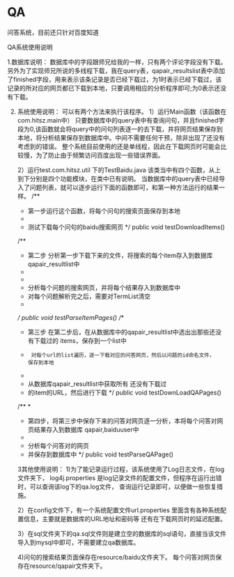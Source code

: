 QA
==

问答系统，目前还只针对百度知道

QA系统使用说明

1.数据库说明：
	数据库中的字段跟师兄给我的一样，只有两个评论字段没有下载。
另外为了实现师兄所说的多线程下载，我在query表，qapair_resultslist表中添加了finished字段，用来表示该条记录是否已经下载过，为1时表示已经下载过，该记录的所对应的网页都已下载到本地，只要调用相应的分析程序即可;为0表示还没有下载。

2. 系统使用说明：
	可以有两个方法来执行该程序。
	1）运行Main函数（该函数在com.hitsz.main中）
	只要数据库中的query表中有查询问句，并且finished字段为0,该函数就会将query中的问句列表逐一的去下载，并将网页结果保存到本地，将分析结果保存到数据库中。中间不需要任何干预，除非出现了还没有考虑到的错误。
	整个系统目前使用的还是单线程，因此在下载网页时可能会比较慢，为了防止由于频繁访问百度出现一些错误界面。

	2）运行test.com.hitsz.util 下的TestBaidu.java
	该类当中有四个函数，从上到下分别是四个功能模块，在类中已有说明。
	当数据库中的query表中已经导入了问题列表，就可以逐步运行下面的函数即可，和第一种方法运行的结果一样。
	/**
	 * 第一步运行这个函数，将每个问句的搜索页面保存到本地
	 * 
	 * 测试下载每个问句的baidu搜索网页
	 */
	public void testDownloadItems()
	
	/**
	 * 第二步 分析第一步下载下来的文件，将搜索的每个item存入到数据库qapair_resultlist中 
	 * 
	 * 
	 * 分析每个问题的搜索网页，并将每个结果存入到数据库中
	 * 对每个问题解析完之后，需要对TermList清空
	 * 
	 */
	public void testParseItemPages()
	/**
	 * 第三步 在第二步后，在从数据库中的qapair_resultlist中选出出那些还没有下载过的	items，保存到一个list中
	 * 		对每个url的list遍历，逐一下载对应的问答网页，然后以问题的id命名文件，		保存到本地
	 * 
	 *  从数据库qapair_resultlist中获取所有 还没有下载过
	 *  的item的URL，然后进行下载
	 */
	public void testDownLoadQAPages()

	/**
	 * 
	 * 第四步，将第三步中保存下来的问答对网页逐一分析，本将每个问答对网页结果存入到数据库	qapair,baiduuser中
	 * 
	 * 分析每个问答对的网页
	 * 并保存到数据库中
	 */
	public void testParseQAPage()

	3其他使用说明：
	1)为了能记录运行过程，该系统使用了Log日志文件，在log文件夹下，
	log4j.properties 是log记录文件的配置文件，但程序在运行出错时，可以查询该log下的qa.log文件，
	查询运行记录即可，以便做一些恢复措施。

	2）在config文件下，有一个系统配置文件url.properties
	里面含有各种系统配置信息，主要就是数据库的URL地址和密码等
	还有在下载网页时的延迟配置。
	
	3）在sql文件夹下的qa.sql文件则是建立空的数据库的sql语句，直接当该文件导入到mysql中即可，不需要建立qa数据库。
	
	4)问句的搜索结果页面保存在resource/baidu文件夹下。
	每个问答对网页保存在resource/qapair文件夹下。
